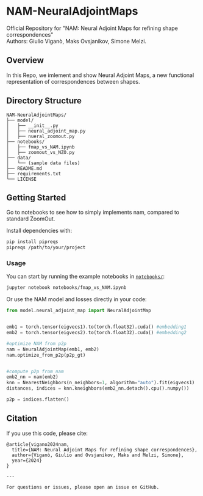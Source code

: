 # NAM-NeuralAdjointMaps

Official Repository for "NAM: Neural Adjoint Maps for refining shape correspondences"  
Authors: Giulio Viganò, Maks Ovsjanikov, Simone Melzi.

## Overview

In this Repo, we imlement and show Neural Adjoint Maps, a new functional representation of correspondences between shapes.

## Directory Structure
```
NAM-NeuralAdjointMaps/
├── model/
│   ├── __init__.py
│   ├── neural_adjoint_map.py
│   ├── nueral_zoomout.py
├── notebooks/
│   ├── fmap_vs_NAM.ipynb
│   ├── zoomout_vs_NZO.py  
├── data/
│   └── (sample data files)
├── README.md
├── requirements.txt
└── LICENSE
```

## Getting Started

Go to notebooks to see how to simply implements nam, compared to standard ZoomOut.

Install dependencies with:

```sh
pip install pipreqs
pipreqs /path/to/your/project
```


### Usage

You can start by running the example notebooks in [`notebooks/`](notebooks/):

```sh
jupyter notebook notebooks/fmap_vs_NAM.ipynb
```

Or use the NAM model and losses directly in your code:

```python
from model.neural_adjoint_map import NeuralAdjointMap


emb1 = torch.tensor(eigvecs1).to(torch.float32).cuda() #embedding1
emb2 = torch.tensor(eigvecs2).to(torch.float32).cuda() #embedding2

#optimize NAM from p2p
nam = NeuralAdjointMap(emb1, emb2)
nam.optimize_from_p2p(p2p_gt)


#compute p2p from nam
emb2_nn = nam(emb2)
knn = NearestNeighbors(n_neighbors=1, algorithm="auto").fit(eigvecs1)
distances, indices = knn.kneighbors(emb2_nn.detach().cpu().numpy())

p2p = indices.flatten()
```

## Citation

If you use this code, please cite:

```
@article{vigano2024nam,
  title={NAM: Neural Adjoint Maps for refining shape correspondences},
  author={Viganò, Giulio and Ovsjanikov, Maks and Melzi, Simone},
  year={2024}
}

---

For questions or issues, please open an issue on GitHub.